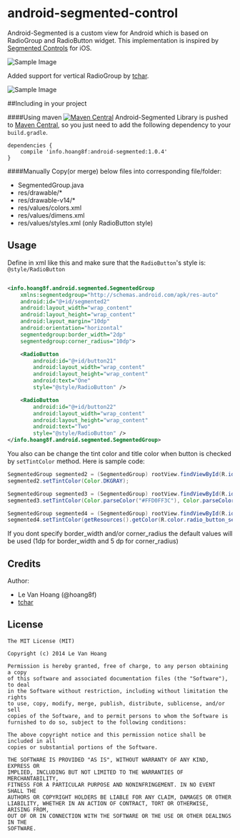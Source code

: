 android-segmented-control
=========================
Android-Segmented is a custom view for Android which is based on RadioGroup and RadioButton widget.
This implementation is inspired by [Segmented Controls](https://developer.apple.com/library/ios/documentation/userexperience/conceptual/UIKitUICatalog/UISegmentedControl.html) for iOS.

![Sample Image](https://github.com/tchar/android-segmented-control/blob/attributes-support/screenshot/screenshot.png)

Added support for vertical RadioGroup by [tchar](https://github.com/tchar).

![Sample Image](https://github.com/tchar/android-segmented-control/blob/attributes-support/screenshot/screenshot2.png)

##Including in your project


####Using maven    [![Maven Central](https://maven-badges.herokuapp.com/maven-central/info.hoang8f/android-segmented/badge.svg)](https://maven-badges.herokuapp.com/maven-central/info.hoang8f/android-segmented)
Android-Segmented Library is pushed to [Maven Central](http://search.maven.org/#search|ga|1|android-segmented), so you just need to add the following dependency to your `build.gradle`.

    dependencies {
        compile 'info.hoang8f:android-segmented:1.0.4'
    }

####Manually
Copy(or merge) below files into corresponding file/folder:
  + SegmentedGroup.java
  + res/drawable/*
  + res/drawable-v14/*
  + res/values/colors.xml
  + res/values/dimens.xml
  + res/values/styles.xml (only RadioButton style)

Usage
-----
Define in xml like this and make sure that the `RadioButton`'s style is: `@style/RadioButton`

```xml

<info.hoang8f.android.segmented.SegmentedGroup
    xmlns:segmentedgroup="http://schemas.android.com/apk/res-auto"
    android:id="@+id/segmented2"
    android:layout_width="wrap_content"
    android:layout_height="wrap_content"
    android:layout_margin="10dp"
    android:orientation="horizontal"
    segmentedgroup:border_width="2dp"
    segmentedgroup:corner_radius="10dp">

    <RadioButton
        android:id="@+id/button21"
        android:layout_width="wrap_content"
        android:layout_height="wrap_content"
        android:text="One"
        style="@style/RadioButton" />

    <RadioButton
        android:id="@+id/button22"
        android:layout_width="wrap_content"
        android:layout_height="wrap_content"
        android:text="Two"
        style="@style/RadioButton" />
</info.hoang8f.android.segmented.SegmentedGroup>
```

You also can be change the tint color and title color when button is checked by `setTintColor` method.
Here is sample code:

```java
SegmentedGroup segmented2 = (SegmentedGroup) rootView.findViewById(R.id.segmented2);
segmented2.setTintColor(Color.DKGRAY);

SegmentedGroup segmented3 = (SegmentedGroup) rootView.findViewById(R.id.segmented3);
segmented3.setTintColor(Color.parseColor("#FFD0FF3C"), Color.parseColor("#FF7B07B2"));

SegmentedGroup segmented4 = (SegmentedGroup) rootView.findViewById(R.id.segmented4);
segmented4.setTintColor(getResources().getColor(R.color.radio_button_selected_color));
```
If you dont specify border_width and/or corner_radius the default values will be used (1dp for border_width and 5 dp for corner_radius)

Credits
-------
Author: 
* Le Van Hoang (@hoang8f)
* [tchar](https://github.com/tchar)

License
-------
    The MIT License (MIT)
    
    Copyright (c) 2014 Le Van Hoang
    
    Permission is hereby granted, free of charge, to any person obtaining a copy
    of this software and associated documentation files (the "Software"), to deal
    in the Software without restriction, including without limitation the rights
    to use, copy, modify, merge, publish, distribute, sublicense, and/or sell
    copies of the Software, and to permit persons to whom the Software is
    furnished to do so, subject to the following conditions:
    
    The above copyright notice and this permission notice shall be included in all
    copies or substantial portions of the Software.
    
    THE SOFTWARE IS PROVIDED "AS IS", WITHOUT WARRANTY OF ANY KIND, EXPRESS OR
    IMPLIED, INCLUDING BUT NOT LIMITED TO THE WARRANTIES OF MERCHANTABILITY,
    FITNESS FOR A PARTICULAR PURPOSE AND NONINFRINGEMENT. IN NO EVENT SHALL THE
    AUTHORS OR COPYRIGHT HOLDERS BE LIABLE FOR ANY CLAIM, DAMAGES OR OTHER
    LIABILITY, WHETHER IN AN ACTION OF CONTRACT, TORT OR OTHERWISE, ARISING FROM,
    OUT OF OR IN CONNECTION WITH THE SOFTWARE OR THE USE OR OTHER DEALINGS IN THE
    SOFTWARE.



